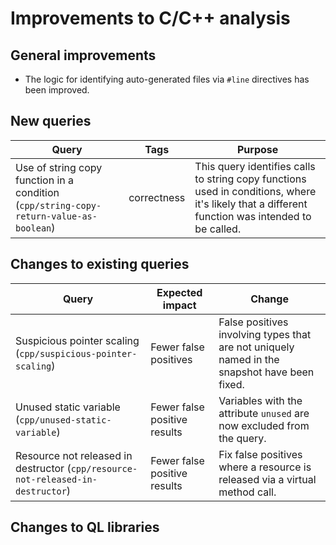 # Improvements to C/C++ analysis

## General improvements

* The logic for identifying auto-generated files via `#line` directives has been improved.

## New queries

| **Query**                   | **Tags**  | **Purpose**                                                        |
|-----------------------------|-----------|--------------------------------------------------------------------|
| Use of string copy function in a condition (`cpp/string-copy-return-value-as-boolean`) | correctness | This query identifies calls to string copy functions used in conditions, where it's likely that a different function was intended to be called. |

## Changes to existing queries

| **Query**                  | **Expected impact**    | **Change**                                                       |
|----------------------------|------------------------|------------------------------------------------------------------|
| Suspicious pointer scaling (`cpp/suspicious-pointer-scaling`) | Fewer false positives | False positives involving types that are not uniquely named in the snapshot have been fixed. |
| Unused static variable (`cpp/unused-static-variable`) | Fewer false positive results | Variables with the attribute `unused` are now excluded from the query. |
| Resource not released in destructor (`cpp/resource-not-released-in-destructor`) | Fewer false positive results | Fix false positives where a resource is released via a virtual method call. |

## Changes to QL libraries
